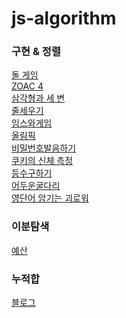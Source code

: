 # js-algorithm

### 구현 & 정렬

[돌 게임](https://www.acmicpc.net/problem/9655)<br>
[ZOAC 4](https://www.acmicpc.net/problem/23971)<br>
[삼각형과 세 변](https://www.acmicpc.net/problem/5073)<br>
[줄세우기](https://www.acmicpc.net/problem/10431)<br>
[임스와게임](https://www.acmicpc.net/problem/25757)<br>
[올림픽](https://www.acmicpc.net/problem/8979)<br> 
[비밀번호발음하기](https://www.acmicpc.net/problem/4659)<br> 
[쿠키의 신체 측정 ](https://www.acmicpc.net/problem/20125)<br> 
[등수구하기 ](https://www.acmicpc.net/problem/1205)<br> 
[어두운굴다리 ](https://www.acmicpc.net/problem/17266)<br> 
[영단어 암기는 괴로워 ](https://www.acmicpc.net/problem/20920)<br> 

### 이분탐색
[예산 ](https://www.acmicpc.net/problem/2512)<br> 

### 누적합
[블로그 ](https://www.acmicpc.net/problem/21921)<br> 



